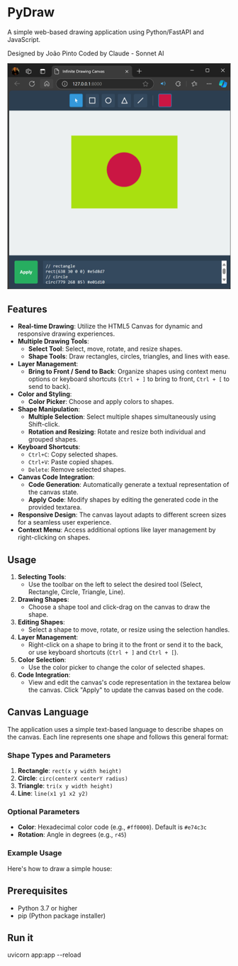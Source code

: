 # PyDraw

A simple web-based drawing application using Python/FastAPI and JavaScript.

Designed by João Pinto
Coded by Claude - Sonnet AI

![PyDraw Screenshot](screenshots/pydraw.png)

## Features

- **Real-time Drawing**: Utilize the HTML5 Canvas for dynamic and responsive drawing experiences.
- **Multiple Drawing Tools**:
    - **Select Tool**: Select, move, rotate, and resize shapes.
    - **Shape Tools**: Draw rectangles, circles, triangles, and lines with ease.
- **Layer Management**:
    - **Bring to Front / Send to Back**: Organize shapes using context menu options or keyboard shortcuts (`Ctrl + ]` to bring to front, `Ctrl + [` to send to back).
- **Color and Styling**:
    - **Color Picker**: Choose and apply colors to shapes.
- **Shape Manipulation**:
    - **Multiple Selection**: Select multiple shapes simultaneously using Shift-click.
    - **Rotation and Resizing**: Rotate and resize both individual and grouped shapes.
- **Keyboard Shortcuts**:
    - `Ctrl+C`: Copy selected shapes.
    - `Ctrl+V`: Paste copied shapes.
    - `Delete`: Remove selected shapes.
- **Canvas Code Integration**:
    - **Code Generation**: Automatically generate a textual representation of the canvas state.
    - **Apply Code**: Modify shapes by editing the generated code in the provided textarea.
- **Responsive Design**: The canvas layout adapts to different screen sizes for a seamless user experience.
- **Context Menu**: Access additional options like layer management by right-clicking on shapes.

## Usage

1. **Selecting Tools**:
    - Use the toolbar on the left to select the desired tool (Select, Rectangle, Circle, Triangle, Line).
2. **Drawing Shapes**:
    - Choose a shape tool and click-drag on the canvas to draw the shape.
3. **Editing Shapes**:
    - Select a shape to move, rotate, or resize using the selection handles.
4. **Layer Management**:
    - Right-click on a shape to bring it to the front or send it to the back, or use keyboard shortcuts (`Ctrl + ]` and `Ctrl + [`).
5. **Color Selection**:
    - Use the color picker to change the color of selected shapes.
6. **Code Integration**:
    - View and edit the canvas's code representation in the textarea below the canvas. Click "Apply" to update the canvas based on the code.

## Canvas Language

The application uses a simple text-based language to describe shapes on the canvas. Each line represents one shape and follows this general format:

### Shape Types and Parameters

1. **Rectangle**: `rect(x y width height)`
2. **Circle**: `circ(centerX centerY radius)`
3. **Triangle**: `tri(x y width height)`
4. **Line**: `line(x1 y1 x2 y2)`

### Optional Parameters

- **Color**: Hexadecimal color code (e.g., `#ff0000`). Default is `#e74c3c`
- **Rotation**: Angle in degrees (e.g., `r45`)

### Example Usage

Here's how to draw a simple house:

## Prerequisites

- Python 3.7 or higher
- pip (Python package installer)

## Run it
uvicorn app:app --reload

